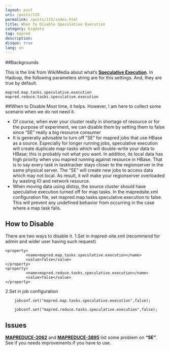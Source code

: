 ```yaml
---
layout: post
uri: /posts/115
permalink: /posts/115/index.html
title: When to Disable Speculative Execution
category: bigdata
tag: mapred
description: 
disqus: true 
lang: en
---
```

##Backgrounds

This is the link from WikiMedia about what’s __[Speculative Execution](http://en.wikipedia.org/wiki/Speculative_execution)__. In Hadoop, the following parameters string are for this settings. And, they are true by default.

    mapred.map.tasks.speculative.execution
    mapred.reduce.tasks.speculative.execution

##When to Disable
Most time, it helps. However, I am here to collect some scenario when we do not need it.

* Of course, when ever your cluster really in shortage of resource or for the purpose of experiment, we can disable them by setting them to false since “SE” really a big resource consumer
* It is generally advisable to turn off ”SE” for mapred jobs that use HBase as a source. Especially for longer running jobs, speculative execution will create duplicate map-tasks which will double-write your data to HBase; this is probably not what you want. In addition, its local data has high priority when you mapred running against resource in HBase. That is to say every task in tasktracker stays closer to the regionserver in the same physical server. The “SE” will create new jobs to access data which may not local. As result, it will make your regionserver overloaded by wasting IO and network resource.
* When moving data using distcp, the source cluster should have speculative execution turned off for map tasks. In the mapredsite.xml configuration file, set mapred.map.tasks.speculative.execution to false. This will prevent any undefined behavior from occurring in the case where a map task fails.

## How to Disable
There are two ways to disable it.
1.Set in mapred-site.xml (recommend for admin and wider user having such request)

    <property>  
             <name>mapred.map.tasks.speculative.execution</name>  
             <value>false</value>  
    </property>  
    <property>  
             <name>mapred.reduce.tasks.speculative.execution</name>  
             <value>false</value>  
    </property>

2.Set in job configuration

        jobconf.set("mapred.map.tasks.speculative.execution",false);

        jobconf.set("mapred.reduce.tasks.speculative.execution",false);

## Issues
__[MAPREDUCE-2062](https://issues.apache.org/jira/browse/MAPREDUCE-2062)__ and __[MAPREDUCE-3895](https://issues.apache.org/jira/browse/MAPREDUCE-3895)__ list some problem on __“SE”__. See if you needs improvements if you have to use.

